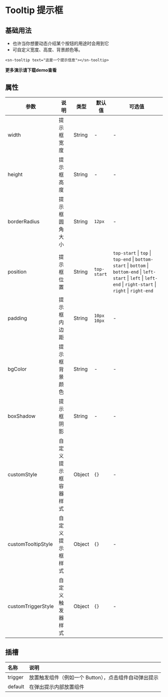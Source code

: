 # Tooltip 提示框
## 基础用法
- 也许当你想要动态介绍某个按钮的用途时会用到它
- 可自定义宽度、高度、背景颜色等。
```vue
<sn-tooltip text="这是一个提示信息"></sn-tooltip>
```
**更多演示请下载demo查看**
## 属性
| 参数               | 说明                 | 类型   | 默认值      | 可选值                                                       |
| ------------------ | -------------------- | ------ | ----------- | ------------------------------------------------------------ |
| width              | 提示框宽度           | String | -           | -                                                            |
| height             | 提示框高度           | String | -           | -                                                            |
| borderRadius       | 提示框圆角大小       | String | `12px`      | -                                                            |
| position           | 提示框位置           | String | `top-start` | `top-start` \| `top` \| `top-end` \| `bottom-start` \| `bottom` \| `bottom-end` \| `left-start` \| `left` \| `left-end` \| `right-start` \| `right` \| `right-end` |
| padding            | 提示框内边距         | String | `10px 10px` | -                                                            |
| bgColor            | 提示框背景颜色       | String | -           | -                                                            |
| boxShadow          | 提示框阴影           | String | -           | -                                                            |
| customStyle        | 自定义提示框容器样式 | Object | `{}`        | -                                                            |
| customTooltipStyle | 自定义提示框样式     | Object | `{}`        | -                                                            |
| customTriggerStyle | 自定义触发器样式     | Object | `{}`        | -                                                            |
## 插槽

| 名称    | 说明                                                  |
| :------ | :---------------------------------------------------- |
| trigger | 放置触发组件（例如一个 Button），点击组件自动弹出提示 |
| default | 在弹出提示内部放置组件                                |

<DemoPhone name="sn-tooltip" />